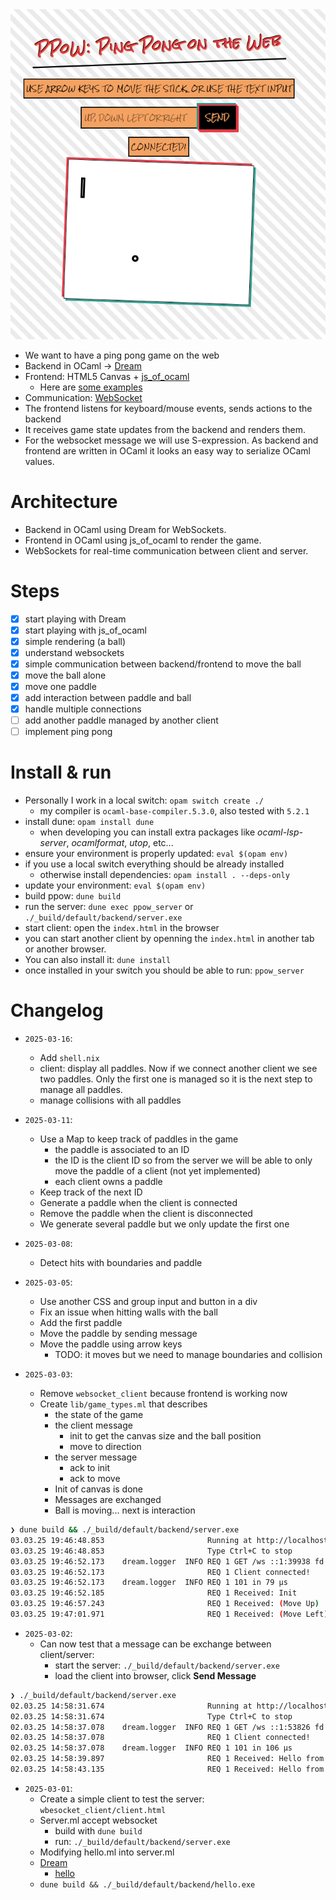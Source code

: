 <img src="images/screenshot.png" alt="OCaml plays ping pong" />

- We want to have a ping pong game on the web
- Backend in OCaml -> [Dream](https://aantron.github.io/dream/)
- Frontend: HTML5 Canvas + [js_of_ocaml](https://ocsigen.org/js_of_ocaml/latest/manual/overview)
  - Here are [some examples](https://github.com/ocsigen/js_of_ocaml/blob/master/examples)
- Communication: [WebSocket](https://developer.mozilla.org/en-US/docs/Web/API/WebSocket)
- The frontend listens for keyboard/mouse events, sends actions to the backend
- It receives game state updates from the backend and renders them.
- For the websocket message we will use S-expression. As backend and frontend are written
in OCaml it looks an easy way to serialize OCaml values.

# Architecture

- Backend in OCaml using Dream for WebSockets.
- Frontend in OCaml using js_of_ocaml to render the game.
- WebSockets for real-time communication between client and server.

# Steps

- [x] start playing with Dream
- [x] start playing with js_of_ocaml
- [x] simple rendering (a ball)
- [x] understand websockets
- [x] simple communication between backend/frontend to move the ball
- [x] move the ball alone
- [x] move one paddle
- [x] add interaction between paddle and ball
- [x] handle multiple connections
- [ ] add another paddle managed by another client
- [ ] implement ping pong

# Install & run

- Personally I work in a local switch: `opam switch create ./`
  - my compiler is `ocaml-base-compiler.5.3.0`, also tested with `5.2.1`
- install dune: `opam install dune`
  - when developing you can install extra packages like *ocaml-lsp-server*,
  *ocamlformat*, *utop*, etc...
- ensure your environment is properly updated: `eval $(opam env)`
- if you use a local switch everything should be already installed
  - otherwise install dependencies: `opam install . --deps-only`
- update your environment: `eval $(opam env)`
- build ppow: `dune build`
- run the server: `dune exec ppow_server` or `./_build/default/backend/server.exe`
- start client: open the `index.html` in the browser
- you can start another client by openning the `index.html` in another tab or another browser.
- You can also install it: `dune install`
- once installed in your switch you should be able to run: `ppow_server`

# Changelog

- `2025-03-16`:
  - Add `shell.nix`
  - client: display all paddles. Now if we connect another client
  we see two paddles. Only the first one is managed so it is the next
  step to manage all paddles.
  - manage collisions with all paddles

- `2025-03-11`:
  - Use a Map to keep track of paddles in the game
    - the paddle is associated to an ID
    - the ID is the client ID so from the server we will be able to only
    move the paddle of a client (not yet implemented)
    - each client owns a paddle
  - Keep track of the next ID
  - Generate a paddle when the client is connected
  - Remove the paddle when the client is disconnected
  - We generate several paddle but we only update the first one

- `2025-03-08`:
  - Detect hits with boundaries and paddle

- `2025-03-05`:
  - Use another CSS and group input and button in a div
  - Fix an issue when hitting walls with the ball
  - Add the first paddle
  - Move the paddle by sending message
  - Move the paddle using arrow keys
    - TODO: it moves but we need to manage boundaries and collision

- `2025-03-03`:
  - Remove `websocket_client` because frontend is working now
  - Create `lib/game_types.ml` that describes
    - the state of the game
    - the client message
      - init to get the canvas size and the ball position
      - move to direction
    - the server message
      - ack to init
      - ack to move
    - Init of canvas is done
    - Messages are exchanged
    - Ball is moving... next is interaction
```sh
❯ dune build && ./_build/default/backend/server.exe
03.03.25 19:46:48.853                       Running at http://localhost:8080
03.03.25 19:46:48.853                       Type Ctrl+C to stop
03.03.25 19:46:52.173    dream.logger  INFO REQ 1 GET /ws ::1:39938 fd 6 Mozilla/5.0 (X11; Linux x86_64; rv:128.0) Gecko/20100101 Firefox/128.0
03.03.25 19:46:52.173                       REQ 1 Client connected!
03.03.25 19:46:52.173    dream.logger  INFO REQ 1 101 in 79 μs
03.03.25 19:46:52.185                       REQ 1 Received: Init
03.03.25 19:46:57.243                       REQ 1 Received: (Move Up)
03.03.25 19:47:01.971                       REQ 1 Received: (Move Left)
```
- `2025-03-02`:
    - Can now test that a message can be exchange between client/server:
      - start the server: `./_build/default/backend/server.exe`
      - load the client into browser, click **Send Message**
```sh
❯ ./_build/default/backend/server.exe
02.03.25 14:58:31.674                       Running at http://localhost:8080
02.03.25 14:58:31.674                       Type Ctrl+C to stop
02.03.25 14:58:37.078    dream.logger  INFO REQ 1 GET /ws ::1:53826 fd 6 Mozilla/5.0 (X11; Linux x86_64; rv:128.0) Gecko/20100101 Firefox/128.0
02.03.25 14:58:37.078                       REQ 1 Client connected!
02.03.25 14:58:37.078    dream.logger  INFO REQ 1 101 in 106 μs
02.03.25 14:58:39.897                       REQ 1 Received: Hello from client!
02.03.25 14:58:43.135                       REQ 1 Received: Hello from client!
```

- `2025-03-01`:
    - Create a simple client to test the server: `wbesocket_client/client.html`
    - Server.ml accept websocket
      - build with `dune build`
      - run: `./_build/default/backend/server.exe`
    - Modifying hello.ml into server.ml
    - [Dream](https://aantron.github.io/dream/)
      - [hello](https://aantron.github.io/dream/)
    - `dune build && ./_build/default/backend/hello.exe`
